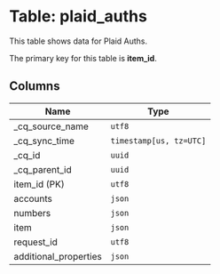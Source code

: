 # Table: plaid_auths

This table shows data for Plaid Auths.

The primary key for this table is **item_id**.

## Columns

| Name          | Type          |
| ------------- | ------------- |
|_cq_source_name|`utf8`|
|_cq_sync_time|`timestamp[us, tz=UTC]`|
|_cq_id|`uuid`|
|_cq_parent_id|`uuid`|
|item_id (PK)|`utf8`|
|accounts|`json`|
|numbers|`json`|
|item|`json`|
|request_id|`utf8`|
|additional_properties|`json`|